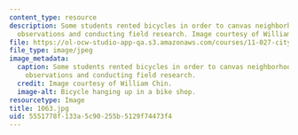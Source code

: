 ```yaml
---
content_type: resource
description: Some students rented bicycles in order to canvas neighborhoods, making
  observations and conducting field research. Image courtesy of William Chin.
file: https://ol-ocw-studio-app-qa.s3.amazonaws.com/courses/11-027-city-to-city-comparing-researching-and-writing-about-cities-new-orleans-spring-2011/5551778f133a5c90255b5129f74473f4_1063.jpg
file_type: image/jpeg
image_metadata:
  caption: Some students rented bicycles in order to canvas neighborhoods, making
    observations and conducting field research.
  credit: Image courtesy of William Chin.
  image-alt: Bicycle hanging up in a bike shop.
resourcetype: Image
title: 1063.jpg
uid: 5551778f-133a-5c90-255b-5129f74473f4
---
```

